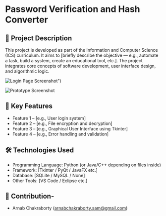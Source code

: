 # Password Verification and Hash Converter

## 📌 Project Description

This project is developed as part of the Information and Computer Science (ICS) curriculum. It aims to [briefly describe the objective — e.g., automate a task, build a system, create an educational tool, etc.]. The project integrates core concepts of software development, user interface design, and algorithmic logic.

![Login Page Screenshot]("[.\static\LoginPage.png)")

![Prototype Screenshot](".\static\Prototype.png")


## 🎯 Key Features

- Feature 1 – [e.g., User login system]
- Feature 2 – [e.g., File encryption and decryption]
- Feature 3 – [e.g., Graphical User Interface using Tkinter]
- Feature 4 – [e.g., Error handling and validation]

## 🛠️ Technologies Used

- Programming Language: Python (or Java/C++ depending on files inside)
- Framework: [Tkinter / PyQt / JavaFX etc.]
- Database: [SQLite / MySQL / None]
- Other Tools: [VS Code / Eclipse etc.]

## 👥 Contribution-
- Arnab Chakraborty (arnabchakraborty.sam@gmail.com)
